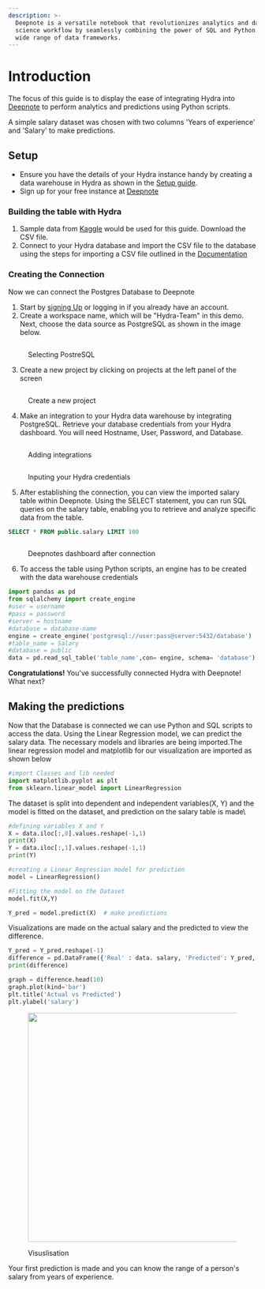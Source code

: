 ```yaml
---
description: >-
  Deepnote is a versatile notebook that revolutionizes analytics and data
  science workflow by seamlessly combining the power of SQL and Python with a
  wide range of data frameworks.
---
```


# Introduction

The focus of this guide is to display the ease of integrating Hydra into [Deepnote](https://deepnote.com/docs) to perform analytics and predictions using Python scripts.

A simple salary dataset was chosen with two columns 'Years of experience' and 'Salary' to make predictions.

## Setup

* Ensure you have the details of your Hydra instance handy by creating a data warehouse in Hydra as shown in the [Setup guide](https://docs.hydra.so/getting-started/setup-guide).
* Sign up for your free instance at [Deepnote](https://deepnote.com/sign-up)

### Building the table with Hydra

1. Sample data from [Kaggle](https://www.kaggle.com/datasets/rsadiq/salary) would be used for this guide. Download the CSV file.
2. Connect to your Hydra database and import the CSV file to the database using the steps for importing a CSV file outlined in the [Documentation](https://docs.hydra.so/centralize-data/load/from-local-csv-file)

### Creating the Connection

Now we can connect the Postgres Database to Deepnote

1. Start by [signing Up](https://deepnote.com/sign-up) or logging in if you already have an account.
2. Create a workspace name, which will be "Hydra-Team" in this demo. Next, choose the data source as PostgreSQL as shown in the image below.

<figure><img src="../../.gitbook/assets/.predictive-analytics/datasource.png" alt=""><figcaption><p>Selecting PostreSQL</p></figcaption></figure>

3. Create a new project by clicking on projects at the left panel of the screen

<figure><img src="../../.gitbook/assets/.predictive-analytics/create project.png" alt=""><figcaption><p>Create a new project</p></figcaption></figure>

4.  Make an integration to your Hydra data warehouse by integrating PostgreSQL. Retrieve your database credentials from your Hydra dashboard. You will need Hostname, User, Password, and Database.

<figure><img src="../../.gitbook/assets/.predictive-analytics/Integrating postgres.png" alt=""><figcaption><p>Adding integrations</p></figcaption></figure>

<figure><img src="../../.gitbook/assets/.predictive-analytics/connecting postgres.png" alt=""><figcaption><p>Inputing your Hydra credentials</p></figcaption></figure>

5. After establishing the connection, you can view the imported salary table within Deepnote.
Using the SELECT statement, you can run SQL queries on the salary table, enabling you to retrieve and analyze specific data from the table.

```sql
SELECT * FROM public.salary LIMIT 100
```

<figure><img src="../../.gitbook/assets/.predictive-analytics/Hydra dashboard.png" alt=""><figcaption><p>Deepnotes dashboard after connection</p></figcaption></figure>

6. To access the table using Python scripts, an engine has to be created with the data warehouse credentials

```python
import pandas as pd
from sqlalchemy import create_engine
#user = username
#pass = password
#server = hostname
#database = database-name
engine = create_engine('postgresql://user:pass@server:5432/database')
#table_name = Salary
#database = public
data = pd.read_sql_table('table_name',con= engine, schema= 'database')
```

**Congratulations!** You've successfully connected Hydra with Deepnote! What next?

## Making the predictions

Now that the Database is connected we can use Python and SQL scripts to access the data. Using the Linear Regression model, we can predict the salary data.
The necessary models and libraries are being imported.The linear regression model and matplotlib for our visualization are imported as shown below&#x20;

```python
#import Classes and lib needed
import matplotlib.pyplot as plt
from sklearn.linear_model import LinearRegression
```

The dataset is split into dependent and independent variables(X, Y) and the model is fitted on the dataset, and prediction on the salary table  is made\


```python
#defining variables X and Y
X = data.iloc[:,0].values.reshape(-1,1)
print(X)
Y = data.iloc[:,1].values.reshape(-1,1)
print(Y)
```

```python
#creating a Linear Regression model for prediction
model = LinearRegression()

#Fitting the model on the Dataset
model.fit(X,Y)

Y_pred = model.predict(X)  # make predictions
```

Visualizations are made on the actual salary and the predicted to view the difference.

```python
Y_pred = Y_pred.reshape(-1)
difference = pd.DataFrame({'Real' : data. salary, 'Predicted': Y_pred, })
print(difference)
```

```python
graph = difference.head(10)
graph.plot(kind='bar')
plt.title('Actual vs Predicted')
plt.ylabel('salary')
```

<figure><img src="../../.gitbook/assets/.predictive-analytics/Output.png" alt="" width="464"><figcaption><p>Visuslisation</p></figcaption></figure>

Your first prediction is made and you can know the range of a person's salary from years of experience.